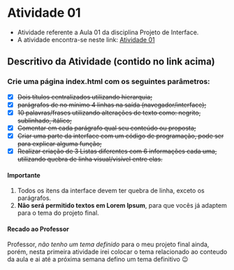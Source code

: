 # Atividade 01
* Atividade referente a Aula 01 da disciplina Projeto de Interface.
* A atividade encontra-se neste link: [Atividade 01](https://classroom.google.com/c/NjU2ODc1Njk5NTI2/a/NjU1NjAwNzI5NTYz/details)

## Descritivo da Atividade (contido no link acima)

### Crie uma página index.html com os seguintes parâmetros:
- [x] ~~Dois títulos centralizados utilizando hierarquia;~~
- [x] ~~parágrafos de no mínimo 4 linhas na saída (navegador/interface);~~
- [x] ~~10 palavras/frases utilizando alterações de texto como: negrito, sublinhado, itálico;~~
- [x] ~~Comentar em cada parágrafo qual seu conteúdo ou proposta;~~
- [x] ~~Criar uma parte da interface com um código de programação, pode ser para explicar alguma função;~~
- [x] ~~Realizar criação de 3 Listas diferentes com 6 informações cada uma, utilizando quebra de linha visual/visível entre elas.~~

#### Importante
1) Todos os itens da interface devem ter quebra de linha, exceto os parágrafos.
2) **Não será permitido textos em Lorem Ipsum**, para que vocês já adaptem para o tema do projeto final.

#### Recado ao Professor
Professor, _não tenho um tema definido_ para o meu projeto final ainda, porém, nesta primeira atividade irei colocar o tema relacionado ao conteudo da aula e ai até a próxima semana defino um tema definitivo 😉
